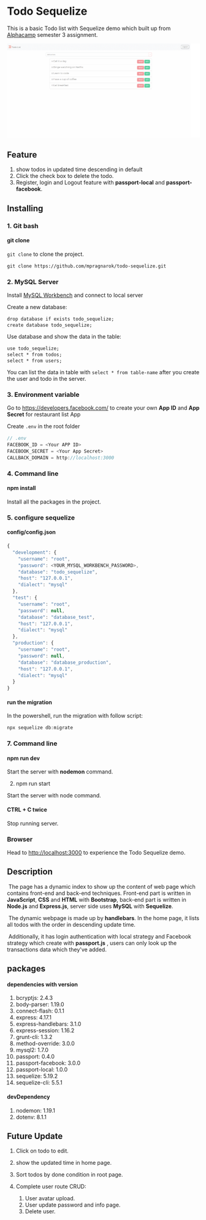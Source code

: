 # Todo Sequelize
This is a basic Todo list with Sequelize demo which built up from [Alphacamp](https://tw.alphacamp.co/) semester 3 assignment.

![demo](./public/img/demo.gif)

## Feature
1. show todos in updated time descending in default
2. Click the check box to delete the todo.
5. Register, login and Logout feature with **passport-local** and **passport-facebook**.

## Installing

### 1. Git bash

#### git clone

`git clone` to clone the project.

```markdown
git clone https://github.com/mpragnarok/todo-sequelize.git
```
### 2. MySQL Server

Install [MySQL Workbench](https://dev.mysql.com/downloads/workbench/) and connect to local server

Create a new database:

```mysql
drop database if exists todo_sequelize;
create database todo_sequelize;
```

Use database and show the data in the table:

```mysql
use todo_sequelize;
select * from todos;
select * from users;
```

You can list the data in table with `select * from table-name` after you create the user and todo in the server.

### 3. Environment variable

Go to https://developers.facebook.com/ to create your own **App ID** and **App Secret** for restaurant list App

Create `.env` in the root folder

```js
// .env
FACEBOOK_ID = <Your APP ID>
FACEBOOK_SECRET = <Your App Secret>
CALLBACK_DOMAIN = http://localhost:3000
```

### 4. Command line

#### npm install

Install all the packages in the project.

### 5. configure sequelize

#### config/config.json

```js
{
  "development": {
    "username": "root",
    "password": <YOUR_MYSQL_WORKBENCH_PASSWORD>,
    "database": "todo_sequelize",
    "host": "127.0.0.1",
    "dialect": "mysql"
  },
  "test": {
    "username": "root",
    "password": null,
    "database": "database_test",
    "host": "127.0.0.1",
    "dialect": "mysql"
  },
  "production": {
    "username": "root",
    "password": null,
    "database": "database_production",
    "host": "127.0.0.1",
    "dialect": "mysql"
  }
}
```

#### run the migration

In the powershell, run the migration with follow script:

```powershell
npx sequelize db:migrate
```



### 7. Command line

#### npm run dev

Start the server with **nodemon** command.

2. npm run start

Start the server with node command.

#### CTRL + C twice

Stop running server.

### Browser

Head to [http://localhost:3000](http://localhost:3000) to experience the Todo Sequelize demo.

## Description

​	The page has a dynamic index to show up the content of web page which contains front-end and back-end techniques. Front-end part is written in **JavaScript**, **CSS** and **HTML** with **Bootstrap**, back-end part is written in **Node.js** and **Express.js**, server side uses  **MySQL** with **Sequelize**.  

​	The dynamic webpage is made up by **handlebars**. In the home page, it lists all todos with the order in descending update time.

​	Additionally, it has login authentication with local strategy and Facebook strategy which create with **passport.js** , users can only look up the transactions data which they've added.

## packages

#### dependencies with version

1. bcryptjs: 2.4.3
2. body-parser: 1.19.0
3. connect-flash: 0.1.1
5. express: 4.17.1
6. express-handlebars: 3.1.0
7. express-session: 1.16.2
7. grunt-cli: 1.3.2
8. method-override: 3.0.0
9. mysql2: 1.7.0
10. passport: 0.4.0
11. passport-facebook: 3.0.0
12. passport-local: 1.0.0
13. sequelize: 5.19.2
14. sequelize-cli: 5.5.1


#### devDependency

1. nodemon: 1.19.1
2. dotenv: 8.1.1

## Future Update
1. Click on todo to edit.

2. show the updated time in home page.

3. Sort todos by done condition in root page.

4. Complete user route CRUD:
   1. User avatar upload.
   2. User update password and info page.
   3. Delete user.

   
